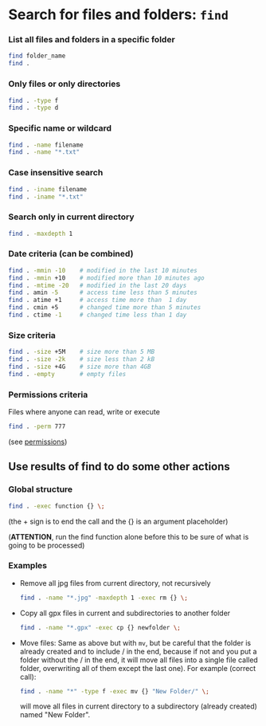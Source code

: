 # Search for files and folders: `find`

### List all files and folders in a specific folder
```bash
find folder_name
find .
```

### Only files or only directories
```bash
find . -type f
find . -type d
```

### Specific name or wildcard
```bash
find . -name filename
find . -name "*.txt"
```

### Case insensitive search
```bash
find . -iname filename
find . -iname "*.txt"
```

### Search only in current directory
```bash
find . -maxdepth 1
```

### Date criteria (can be combined)
```bash
find . -mmin -10	# modified in the last 10 minutes
find . -mmin +10	# modified more than 10 minutes ago
find . -mtime -20	# modified in the last 20 days
find . amin -5	    # access time less than 5 minutes
find . atime +1	    # access time more than  1 day
find . cmin +5	    # changed time more than 5 minutes
find . ctime -1 	# changed time less than 1 day
```

### Size criteria
```bash
find . -size +5M	# size more than 5 MB
find . -size -2k	# size less than 2 kB
find . -size +4G	# size more than 4GB
find . -empty	    # empty files
```

### Permissions criteria

Files where anyone can read, write or execute
```bash
find . -perm 777
```

(see [permissions](permissions.md))


## Use results of find to do some other actions

### Global  structure

```bash
find . -exec function {} \;
```
(the + sign is to end the call and the {} is an argument placeholder)

(**ATTENTION**, run the find function alone before this to be sure of what is going to be processed)

### Examples

- Remove all jpg files from current directory, not recursively
    ```bash
    find . -name "*.jpg" -maxdepth 1 -exec rm {} \;
    ```

- Copy all gpx files in current and subdirectories to another folder
    ```bash
    find . -name "*.gpx" -exec cp {} newfolder \;
    ```

- Move files:
    Same as above but with `mv`, but be careful that the folder is already created and to include / in the end, because if not and you put a folder without the / in the end, it will move all files into a single file called folder, overwriting all of them except the last one).
    For example (correct call):
    ```bash
    find . -name "*" -type f -exec mv {} "New Folder/" \;
    ```
    will move all files in current directory to a subdirectory (already created) named "New Folder".

